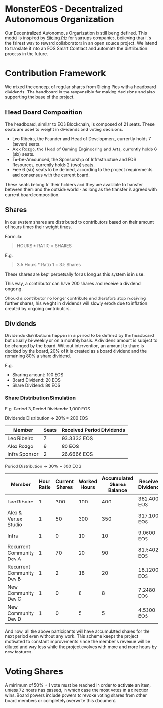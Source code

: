 # MonsterEOS - Decentralized Autonomous Organization

Our Decentralized Autonomous Organization is still being defined. This model is inspired by [Slicing Pie](https://slicingpie.com/) for startups companies, believing that it's the fairest way to reward collaborators in an open source project. We intend to translate it into an EOS Smart Contract and automate the distribution process in the future.

# Contribution Framework

We mixed the concept of regular shares from Slicing Pies with a headboard dividends. The headboard is the responsible for making decisions and also supporting the base of the project.

## Head Board Composition

The headboard, similar to EOS Blockchain, is composed of 21 seats. These seats are used to weight in dividends and voting decisions.

- Leo Ribeiro, the Founder and Head of Development, currently holds 7 (seven) seats.
- Alex Rozgo, the Head of Gaming Engineering and Arts, currently holds 6 (six) seats.
- To-be-Announced, the Sponsorship of Infrastructure and EOS Resources, currently holds 2 (two) seats.
- Free 6 (six) seats to be defined, according to the project requirements and consensus with the current board.

These seats belong to their holders and they are available to transfer between them and the outside world - as long as the transfer is agreed with current board composition.

## Shares
In our system shares are distributed to contributors based on their amount of hours times their weight times.

Formula:
> HOURS * RATIO = SHARES

E.g.
> 3.5 Hours * Ratio 1 = 3.5 Shares

These shares are kept perpetually for as long as this system is in use.

This way, a contributor can have 200 shares and receive a dividend ongoing.

Should a contributor no longer contribute and therefore stop receiving further shares, his weight in dividends will slowly erode due to inflation created by ongoing contributors.

## Dividends

Dividends distributions happen in a period to be defined by the headboard but usually bi-weekly or on a monthly basis. A dividend amount is subject to be changed by the board. Without intervention, an amount to share is decided by the board, 20% of it is created as a board dividend and the remaining 80% a share dividend.

E.g.
- Sharing amount: 100 EOS
- Board Dividend: 20 EOS
- Share Dividend: 80 EOS


### Share Distribution Simulation

E.g. Period 3, Period Dividends: 1,000 EOS

Dividends Distribution => 20% = 200 EOS

Member | Seats | Received Period Dividends
---|---|---
Leo Ribeiro | 7 | 93.3333 EOS
Alex Rozgo | 6 | 80 EOS
Infra Sponsor | 2 | 26.6666 EOS

Period Distribution => 80% = 800 EOS


Member | Hour Ratio | Current Shares | Worked Hours | Accumulated Shares Balance | Received Dividends
---|---|---|---|---|---
Leo Ribeiro | 1 | 300 | 100 |  400 | 362.4009 EOS
Alex & Vertex Studio | 1 | 50 | 300 | 350 | 317.1008 EOS
Infra | 1 | 0 | 10 | 10 | 9.0600 EOS
Recurrent Community Dev A | 1 | 70 | 20 | 90 | 81.5402 EOS
Recurrent Community Dev B | 1 | 2 | 18 | 20 | 18.1200 EOS
New Community Dev C | 1 | 0 | 8 | 8 | 7.2480 EOS
New Community Dev D | 1 | 0 | 5 | 5 | 4.5300 EOS

And now, all the above participants will have accumulated shares for the next period even without any work. This scheme keeps the project motivated to constant improvements since the member's revenue will be diluted and way less while the project evolves with more and more hours by new features.

# Voting Shares
A minimum of 50% + 1 vote must be reached in order to activate an item, unless 72 hours has passed, in which case the most votes in a direction wins. Board powers include powers to revoke voting shares from other board members or completely overwrite this document.
